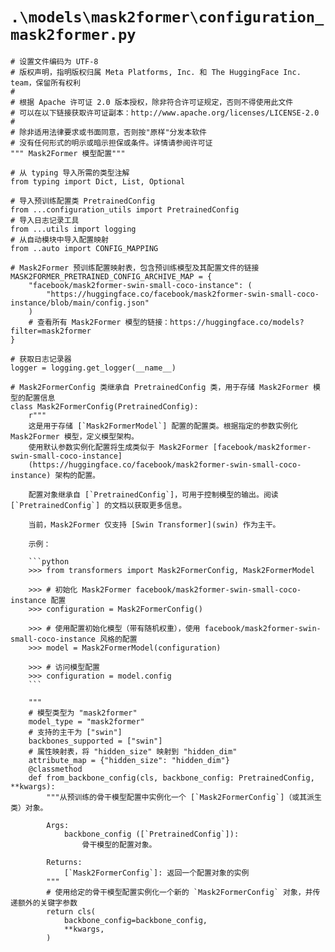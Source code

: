 # `.\models\mask2former\configuration_mask2former.py`

```
# 设置文件编码为 UTF-8
# 版权声明，指明版权归属 Meta Platforms, Inc. 和 The HuggingFace Inc. team，保留所有权利
#
# 根据 Apache 许可证 2.0 版本授权，除非符合许可证规定，否则不得使用此文件
# 可以在以下链接获取许可证副本：http://www.apache.org/licenses/LICENSE-2.0
#
# 除非适用法律要求或书面同意，否则按"原样"分发本软件
# 没有任何形式的明示或暗示担保或条件。详情请参阅许可证
""" Mask2Former 模型配置"""

# 从 typing 导入所需的类型注解
from typing import Dict, List, Optional

# 导入预训练配置类 PretrainedConfig
from ...configuration_utils import PretrainedConfig
# 导入日志记录工具
from ...utils import logging
# 从自动模块中导入配置映射
from ..auto import CONFIG_MAPPING

# Mask2Former 预训练配置映射表，包含预训练模型及其配置文件的链接
MASK2FORMER_PRETRAINED_CONFIG_ARCHIVE_MAP = {
    "facebook/mask2former-swin-small-coco-instance": (
        "https://huggingface.co/facebook/mask2former-swin-small-coco-instance/blob/main/config.json"
    )
    # 查看所有 Mask2Former 模型的链接：https://huggingface.co/models?filter=mask2former
}

# 获取日志记录器
logger = logging.get_logger(__name__)

# Mask2FormerConfig 类继承自 PretrainedConfig 类，用于存储 Mask2Former 模型的配置信息
class Mask2FormerConfig(PretrainedConfig):
    r"""
    这是用于存储 [`Mask2FormerModel`] 配置的配置类。根据指定的参数实例化 Mask2Former 模型，定义模型架构。
    使用默认参数实例化配置将生成类似于 Mask2Former [facebook/mask2former-swin-small-coco-instance] 
    (https://huggingface.co/facebook/mask2former-swin-small-coco-instance) 架构的配置。

    配置对象继承自 [`PretrainedConfig`]，可用于控制模型的输出。阅读 [`PretrainedConfig`] 的文档以获取更多信息。

    当前，Mask2Former 仅支持 [Swin Transformer](swin) 作为主干。

    示例：

    ```python
    >>> from transformers import Mask2FormerConfig, Mask2FormerModel

    >>> # 初始化 Mask2Former facebook/mask2former-swin-small-coco-instance 配置
    >>> configuration = Mask2FormerConfig()

    >>> # 使用配置初始化模型（带有随机权重），使用 facebook/mask2former-swin-small-coco-instance 风格的配置
    >>> model = Mask2FormerModel(configuration)

    >>> # 访问模型配置
    >>> configuration = model.config
    ```

    """
    # 模型类型为 "mask2former"
    model_type = "mask2former"
    # 支持的主干为 ["swin"]
    backbones_supported = ["swin"]
    # 属性映射表，将 "hidden_size" 映射到 "hidden_dim"
    attribute_map = {"hidden_size": "hidden_dim"}
    @classmethod
    def from_backbone_config(cls, backbone_config: PretrainedConfig, **kwargs):
        """从预训练的骨干模型配置中实例化一个 [`Mask2FormerConfig`]（或其派生类）对象。

        Args:
            backbone_config ([`PretrainedConfig`]):
                骨干模型的配置对象。

        Returns:
            [`Mask2FormerConfig`]: 返回一个配置对象的实例
        """
        # 使用给定的骨干模型配置实例化一个新的 `Mask2FormerConfig` 对象，并传递额外的关键字参数
        return cls(
            backbone_config=backbone_config,
            **kwargs,
        )
```